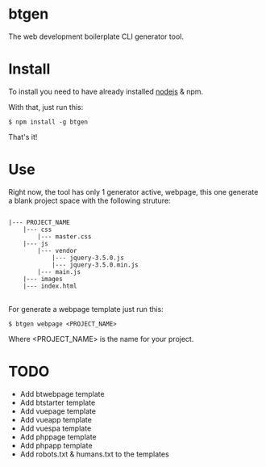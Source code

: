 # btgen
The web development boilerplate CLI generator tool.

# Install
To install you need to have already installed <a href="https://nodejs.org/">nodejs</a> & npm.

With that, just run this:

<code>$ npm install -g btgen</code>

That's it!

# Use
Right now, the tool has only 1 generator active, webpage, this one generate a blank project space with the following struture:

<pre>
<code>
|--- PROJECT_NAME
	|--- css
		|--- master.css
	|--- js
		|--- vendor
			|--- jquery-3.5.0.js
			|--- jquery-3.5.0.min.js
		|--- main.js
	|--- images
	|--- index.html
</code>
</pre>

For generate a webpage template just run this:

<code>$ btgen webpage <PROJECT_NAME></code>

Where <PROJECT_NAME> is the name for your project.

# TODO

<ul>
	<li>Add btwebpage template</li>
	<li>Add btstarter template</li>
	<li>Add vuepage template</li>
	<li>Add vueapp template</li>
	<li>Add vuespa template</li>
	<li>Add phppage template</li>
	<li>Add phpapp template</li>
	<li>Add robots.txt & humans.txt to the templates</li>
</ul>